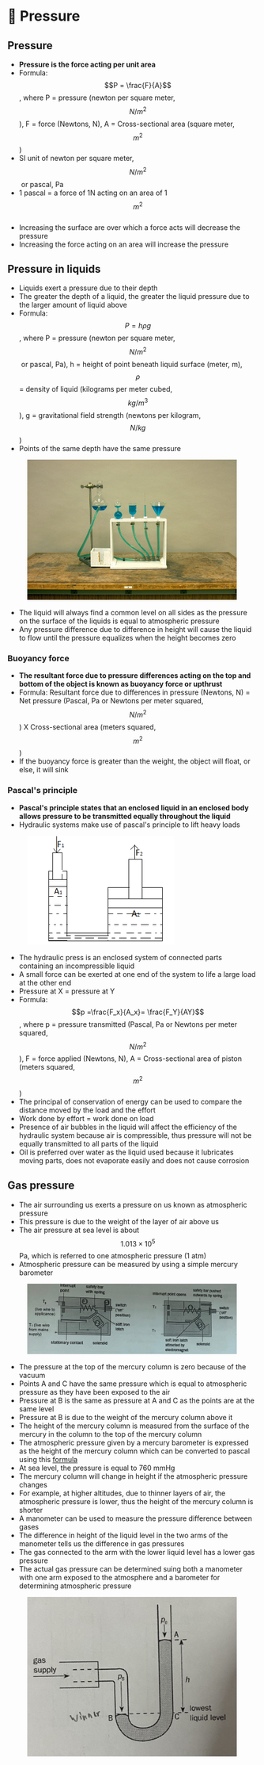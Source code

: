 # 🌊 Pressure

## Pressure

* **Pressure is the force acting per unit area**
* Formula: $$P = \frac{F}{A}$$​, where P = pressure (newton per square meter, $$N/m^2$$​), F = force (Newtons, N), A = Cross-sectional area (square meter, $$m^2$$)
* SI unit of ​newton per square meter, $$N/m^2$$​ or pascal, Pa
* 1 pascal = a force of 1N acting on an area of 1$$m^2$$​
* Increasing the surface are over which a force acts will decrease the pressure
* Increasing the force acting on an area will increase the pressure

## Pressure in liquids

* Liquids exert a pressure due to their depth
* The greater the depth of a liquid, the greater the liquid pressure due to the larger amount of liquid above
* Formula: $$P = h\rho g$$​, where P = pressure (newton per square meter, $$N/m^2$$​ or pascal, Pa), h = height of point beneath liquid surface (meter, m), $$\rho$$​= density of liquid (kilograms per meter cubed, $$kg/m^3$$​), g = gravitational field strength (newtons per kilogram, $$N/kg$$​)
* Points of the same depth have the same pressure

<figure><img src="../.gitbook/assets/image (21) (1).png" alt=""><figcaption></figcaption></figure>

* The liquid will always find a common level on all sides as the pressure on the surface of the liquids is equal to atmospheric pressure
* Any pressure difference due to difference in height will cause the liquid to flow until the pressure equalizes when the height becomes zero

### Buoyancy force

* **The resultant force due to pressure differences acting on the top and bottom of the object is known as buoyancy force or upthrust**
* Formula: Resultant force due to differences in pressure (Newtons, N) = Net pressure (Pascal, Pa or Newtons per meter squared, $$N/m^2$$) X Cross-sectional area (meters squared, $$m^2$$)
* If the buoyancy force is greater than the weight, the object will float, or else, it will sink

### Pascal's principle

* **Pascal's principle states that an enclosed liquid in an enclosed body allows pressure to be transmitted equally throughout the liquid**
* Hydraulic systems make use of pascal's principle to lift heavy loads

<figure><img src="../.gitbook/assets/image (31).png" alt=""><figcaption></figcaption></figure>

* The hydraulic press is an enclosed system of connected parts containing an incompressible liquid
* A small force can be exerted at one end of the system to life a large load at the other end
* Pressure at X = pressure at Y
* Formula: $$p =\frac{F_x}{A_x}= \frac{F_Y}{AY}$$​, where p = pressure transmitted (Pascal, Pa or Newtons per meter squared, $$N/m^2$$​), F = force applied (Newtons, N), A = Cross-sectional area of piston (meters squared, $$m^2$$)
* The principal of conservation of energy can be used to compare the distance moved by the load and the effort​
* Work done by effort = work done on load
* Presence of air bubbles in the liquid will affect the efficiency of the hydraulic system because air is compressible, thus pressure will not be equally transmitted to all parts of the liquid
* Oil is preferred over water as the liquid used because it lubricates moving parts, does not evaporate easily and does not cause corrosion

## Gas pressure

* The air surrounding us exerts a pressure on us known as atmospheric pressure
* This pressure is due to the weight of the layer of air above us
* The air pressure at sea level is about $$1.013\times10^5$$​Pa, which is referred to one atmospheric pressure (1 atm)
* Atmospheric pressure can be measured by using a simple mercury barometer

<figure><img src="../.gitbook/assets/image (16) (1).png" alt=""><figcaption></figcaption></figure>

* The pressure at the top of the mercury column is zero because of the vacuum
* Points A and C have the same pressure which is equal to atmospheric pressure as they have been exposed to the air
* Pressure at B is the same as pressure at A and C as the points are at the same level
* Pressure at B is due to the weight of the mercury column above it
* The height of the mercury column is measured from the surface of the mercury in the column to the top of the mercury column&#x20;
* The atmospheric pressure given by a mercury barometer is expressed as the height of the mercury column which can be converted to pascal using this [formula](pressure.md#pressure-in-liquids)
* At sea level, the pressure is equal to 760 mmHg
* The mercury column will change in height if the atmospheric pressure changes
* For example, at higher altitudes, due to thinner layers of air, the atmospheric pressure is lower, thus the height of the mercury column is shorter
* A manometer can be used to measure the pressure difference between gases
* The difference in height of the liquid level in the two arms of the manometer tells us the difference in gas pressures
* The gas connected to the arm with the lower liquid level has a lower gas pressure
* The actual gas pressure can be determined suing both a manometer with one arm exposed to the atmosphere and a barometer for determining atmospheric pressure

<figure><img src="../.gitbook/assets/image (13) (1).png" alt=""><figcaption></figcaption></figure>
